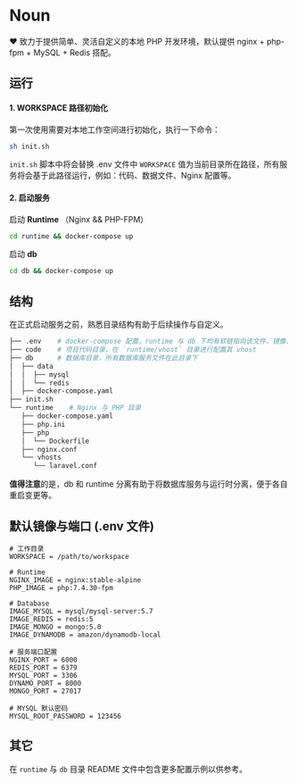 # Noun 

❤️ 致力于提供简单、灵活自定义的本地 PHP 开发环境，默认提供 nginx + php-fpm + MySQL + Redis 搭配。

## 运行

#### 1. WORKSPACE 路径初始化

第一次使用需要对本地工作空间进行初始化，执行一下命令：

```Bash
sh init.sh
```

`init.sh` 脚本中将会替换 .env 文件中 `WORKSPACE` 值为当前目录所在路径，所有服务将会基于此路径运行，例如：代码、数据文件、Nginx 配置等。

#### 2. 启动服务

启动 **Runtime** （Nginx && PHP-FPM）

```bash
cd runtime && docker-compose up
```

启动 **db** 

```bash
cd db && docker-compose up
```


## 结构

在正式启动服务之前，熟悉目录结构有助于后续操作与自定义。

```Bash
├── .env    # docker-compose 配置，runtime 与 db 下均有软链指向该文件，镜像、端口等在此配置
├── code    # 项目代码目录，在 `runtime/vhost` 目录进行配置其 vhost
├── db      # 数据库目录，所有数据库服务文件在此目录下
│  ├── data
│  │  ├── mysql
│  │  └── redis
│  ├── docker-compose.yaml
├── init.sh
└── runtime    # Nginx 与 PHP 目录
   ├── docker-compose.yaml
   ├── php.ini
   ├── php
   │  └── Dockerfile
   ├── nginx.conf
   └── vhosts
      └── laravel.conf
```

**值得注意**的是，db 和 runtime 分离有助于将数据库服务与运行时分离，便于各自重启变更等。

## 默认镜像与端口 (.env 文件)

```properties
# 工作目录
WORKSPACE = /path/to/workspace

# Runtime
NGINX_IMAGE = nginx:stable-alpine
PHP_IMAGE = php:7.4.30-fpm

# Database
IMAGE_MYSQL = mysql/mysql-server:5.7
IMAGE_REDIS = redis:5
IMAGE_MONGO = mongo:5.0
IMAGE_DYNAMODB = amazon/dynamodb-local

# 服务端口配置
NGINX_PORT = 6000
REDIS_PORT = 6379
MYSQL_PORT = 3306
DYNAMO_PORT = 8000
MONGO_PORT = 27017

# MYSQL 默认密码
MYSQL_ROOT_PASSWORD = 123456

```

## 其它

在 `runtime` 与 `db` 目录 README 文件中包含更多配置示例以供参考。
